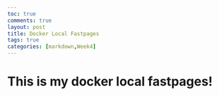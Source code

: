 ```yaml
---
toc: true
comments: true
layout: post
title: Docker Local Fastpages
tags: true
categories: [markdown,Week4]
--- 
```

# This is my docker local fastpages!